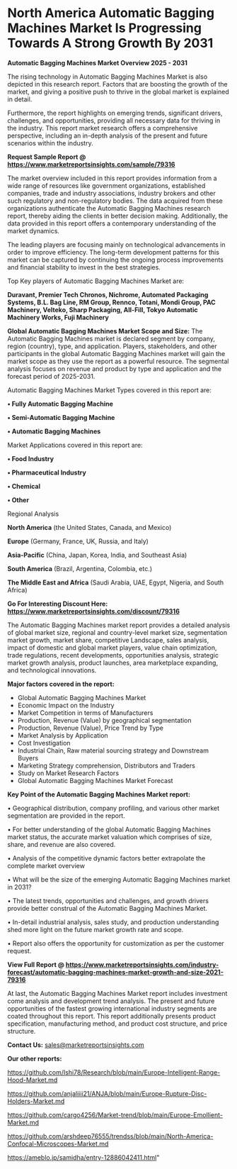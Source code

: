 # North America Automatic Bagging Machines Market Is Progressing Towards A Strong Growth By 2031

<Strong> Automatic Bagging Machines Market Overview 2025 - 2031</strong>

The rising technology in Automatic Bagging Machines Market is also depicted in this research report. Factors that are boosting the growth of the market, and giving a positive push to thrive in the global market is explained in detail.

Furthermore, the report highlights on emerging trends, significant drivers, challenges, and opportunities, providing all necessary data for thriving in the industry. This report market research offers a comprehensive perspective, including an in-depth analysis of the present and future scenarios within the industry.

<strong>Request Sample Report @ <a href=https://www.marketreportsinsights.com/sample/79316>https://www.marketreportsinsights.com/sample/79316</a></strong>

The market overview included in this report provides information from a wide range of resources like government organizations, established companies, trade and industry associations, industry brokers and other such regulatory and non-regulatory bodies. The data acquired from these organizations authenticate the Automatic Bagging Machines research report, thereby aiding the clients in better decision making. Additionally, the data provided in this report offers a contemporary understanding of the market dynamics.

The leading players are focusing mainly on technological advancements in order to improve efficiency. The long-term development patterns for this market can be captured by continuing the ongoing process improvements and financial stability to invest in the best strategies.

Top Key players of Automatic Bagging Machines Market are:

<strong>Duravant, Premier Tech Chronos, Nichrome, Automated Packaging Systems, B.L. Bag Line, RM Group, Rennco, Totani, Mondi Group, PAC Machinery, Velteko, Sharp Packaging, All-Fill, Tokyo Automatic Machinery Works, Fuji Machinery</strong>

<strong><b>Global Automatic Bagging Machines Market Scope and Size:</b></strong>
The Automatic Bagging Machines market is declared segment by company, region (country), type, and application. Players, stakeholders, and other participants in the global Automatic Bagging Machines market will gain the market scope as they use the report as a powerful resource. The segmental analysis focuses on revenue and product by type and application and the forecast period of 2025-2031.

Automatic Bagging Machines Market Types covered in this report are:

<strong>• Fully Automatic Bagging Machine

• Semi-Automatic Bagging Machine

• Automatic Bagging Machines</strong>

Market Applications covered in this report are:

<strong>• Food Industry

• Pharmaceutical Industry

• Chemical

• Other</strong> 

Regional Analysis

<strong>North America</strong> (the United States, Canada, and Mexico)

<strong>Europe</strong> (Germany, France, UK, Russia, and Italy)

<strong>Asia-Pacific</strong> (China, Japan, Korea, India, and Southeast Asia)

<strong>South America</strong> (Brazil, Argentina, Colombia, etc.)

<strong>The Middle East and Africa</strong> (Saudi Arabia, UAE, Egypt, Nigeria, and South Africa)

<strong>Go For Interesting Discount Here: <a href=https://www.marketreportsinsights.com/discount/79316>https://www.marketreportsinsights.com/discount/79316</a></strong>

The Automatic Bagging Machines market report provides a detailed analysis of global market size, regional and country-level market size, segmentation market growth, market share, competitive Landscape, sales analysis, impact of domestic and global market players, value chain optimization, trade regulations, recent developments, opportunities analysis, strategic market growth analysis, product launches, area marketplace expanding, and technological innovations.

<strong><b>Major factors covered in the report:</b></strong>
<ul>
  <li>Global Automatic Bagging Machines Market </li>
  <li>Economic Impact on the Industry</li>
  <li>Market Competition in terms of Manufacturers</li>
  <li>Production, Revenue (Value) by geographical segmentation</li>
  <li>Production, Revenue (Value), Price Trend by Type</li>
  <li>Market Analysis by Application</li>
  <li>Cost Investigation</li>
  <li>Industrial Chain, Raw material sourcing strategy and Downstream Buyers</li>
  <li>Marketing Strategy comprehension, Distributors and Traders</li>
  <li>Study on Market Research Factors</li>
  <li>Global Automatic Bagging Machines Market Forecast</li>
</ul>

<strong><b>Key Point of the Automatic Bagging Machines Market report:</b></strong>

• Geographical distribution, company profiling, and various other market segmentation are provided in the report.

• For better understanding of the global Automatic Bagging Machines market status, the accurate market valuation which comprises of size, share, and revenue are also covered.

• Analysis of the competitive dynamic factors better extrapolate the complete market overview

• What will be the size of the emerging Automatic Bagging Machines market in 2031?

• The latest trends, opportunities and challenges, and growth drivers provide better construal of the Automatic Bagging Machines Market.

• In-detail industrial analysis, sales study, and production understanding shed more light on the future market growth rate and scope.

• Report also offers the opportunity for customization as per the customer request.

<strong><b>View Full Report @ <a href=https://www.marketreportsinsights.com/industry-forecast/automatic-bagging-machines-market-growth-and-size-2021-79316>https://www.marketreportsinsights.com/industry-forecast/automatic-bagging-machines-market-growth-and-size-2021-79316</a></b></strong>


At last, the Automatic Bagging Machines Market report includes investment come analysis and development trend analysis. The present and future opportunities of the fastest growing international industry segments are coated throughout this report. This report additionally presents product specification, manufacturing method, and product cost structure, and price structure.

<strong>Contact Us:</strong>
sales@marketreportsinsights.com

<strong>Our other reports:</strong>

<a href=https://github.com/Ishi78/Research/blob/main/Europe-Intelligent-Range-Hood-Market.md>https://github.com/Ishi78/Research/blob/main/Europe-Intelligent-Range-Hood-Market.md</a>

<a href=https://github.com/anjaliiii21/ANJA/blob/main/Europe-Rupture-Disc-Holders-Market.md>https://github.com/anjaliiii21/ANJA/blob/main/Europe-Rupture-Disc-Holders-Market.md</a>

<a href=https://github.com/cargo4256/Market-trend/blob/main/Europe-Emollient-Market.md>https://github.com/cargo4256/Market-trend/blob/main/Europe-Emollient-Market.md</a>

<a href=https://github.com/arshdeep76555/trendss/blob/main/North-America-Confocal-Microscopes-Market.md>https://github.com/arshdeep76555/trendss/blob/main/North-America-Confocal-Microscopes-Market.md</a>

<a href=https://ameblo.jp/samidha/entry-12886042411.html>https://ameblo.jp/samidha/entry-12886042411.html</a>"
